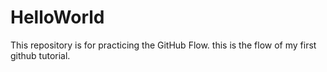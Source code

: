 # HelloWorld
This repository is for practicing the GitHub Flow.
this is the flow of my first github tutorial.
